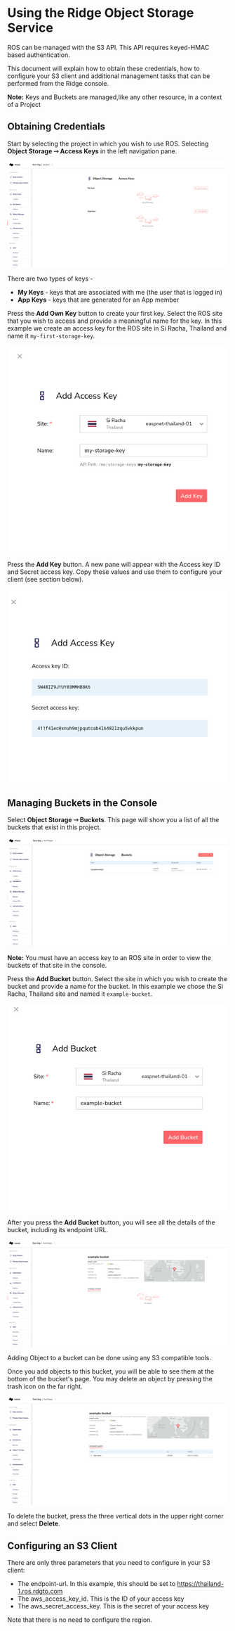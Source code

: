 ﻿# Using the Ridge Object Storage Service
ROS can be managed with the S3 API.
This API requires keyed-HMAC based authentication.

This document will explain how to obtain these credentials, how to configure your S3 client and additional management tasks that can be performed from the Ridge console.

**Note:** Keys and Buckets are managed,like any other resource, in a context of a Project
## Obtaining Credentials
Start by selecting the project in which you wish to use ROS.
Selecting **Object Storage &#8702; Access Keys** in the left navigation pane.

![image_1](ros-getting-started-1.png)

There are two types of keys -
 - **My Keys** - keys that are associated with me (the user that is logged in)
 - **App Keys** - keys that are generated for an App member

Press the **Add Own Key** button to create your first key.
Select the ROS site that you wish to access and provide a meaningful name for the key. In this example we create an access key for the ROS site in Si Racha, Thailand and name it `my-first-storage-key`.

![image_2](ros-getting-started-2.png)


Press the **Add Key** button. A new pane will appear with the Access key ID and Secret access key. Copy these values and use them to configure your client (see section below).


![image_3](ros-getting-started-3.png)

## Managing Buckets in the Console

Select **Object Storage &#8702; Buckets**.
This page will show you a list of all the buckets that exist in this project.

![image_4](ros-getting-started-4.png)

**Note:**
You must have an access key to an ROS site in order to view the buckets of that site in the console.

Press the **Add Bucket** button.
Select the site in which you wish to create the bucket and provide a name for the bucket.
In this example we chose the Si Racha, Thailand site and named it `example-bucket`.


![image_5](ros-getting-started-5.png)


After you press the **Add Bucket** button, you will see all the details of the bucket, including its endpoint URL.


![image_6](ros-getting-started-6.png)

Adding Object to a bucket can be done using any S3 compatible tools.

Once you add objects to this bucket, you will be able to see them at the bottom of the bucket's page.
You may delete an object by pressing the trash icon on the far right.


![image_7](ros-getting-started-7.png)


To delete the bucket, press the three vertical dots in the upper right corner and select **Delete**.


## Configuring an S3 Client
There are only three parameters that you need to configure in your S3 client:

- The endpoint-url. In this example, this should be set to https://thailand-1.ros.rdgto.com
- The aws_access_key_id. This is the ID of your access key
- The aws_secret_access_key. This is the secret of your access key

Note that there is no need to configure the region.
